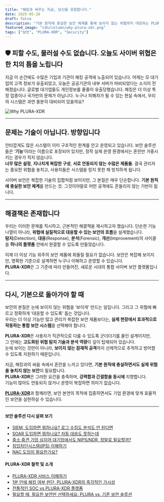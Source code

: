 ```yaml
---
title: "해킹과 싸우는 지금, 당신을 응원합니다."
date: 2025-05-20
draft: false
description: "기본 원칙에 충실한 보안 체계를 통해 보이지 않는 위협까지 대응하는 PLURA-XDR의 필요성을 알아봅니다."
featured_image: "cdn/column/why-plura-xdr.png"
tags: ["보안", "PLURA-XDR", "Security"]
---
```


## 🛡️ 피할 수도, 물러설 수도 없습니다. 오늘도 사이버 위협은 한 치의 틈을 노립니다

지금 이 순간에도 수많은 기업과 기관이 해킹 공격에 노출되어 있습니다. 어제는 모 대기업의 고객 정보가 유출되었고, 오늘은 공공기관의 내부 서버가 마비되었다는 소식이 전해졌습니다. 글로벌 대기업들도 개인정보를 줄줄이 유출당했습니다. 해킹은 더 이상 특정 업종이나 국가만의 문제가 아닙니다. 누구나 피해자가 될 수 있는 현실 속에서, 우리의 시스템은 과연 충분히 대비되어 있을까요?

<!--more-->
![Why PLURA-XDR](https://blog.plura.io/cdn/column/why-plura-xdr.png)

---

## 문제는 기술이 아닙니다. 방향입니다

안타깝게도 많은 시스템이 이미 구조적인 한계를 안고 운영되고 있습니다. 보안 솔루션들은 ‘**기능**’이라는 이름으로 포장되어 있지만, 정작 실제 운영 환경에서는 혼란만 가중시키는 경우가 적지 않습니다.  
**너무 많은 설정**, **지나치게 복잡한 구성**, **서로 연동되지 않는 수많은 제품들**. 결국 관리자는 중요한 위협을 놓치고, 사용자들은 시스템을 믿지 못한 채 방치하게 됩니다.

사이버 보안은 복잡한 기술의 집합처럼 보이지만, 그 본질은 매우 단순합니다. **기본 원칙에 충실한 보안 체계**를 만드는 것. 그것이야말로 어떤 공격에도 흔들리지 않는 기반이 됩니다.

---

## 해결책은 존재합니다

우리는 이러한 문제를 직시하고, 근본적인 해결책을 제시하고자 했습니다. 단순한 기능 나열이 아니라, **위협에 실질적으로 대응할 수 있는 보안의 흐름**을 설계했습니다.  
**탐지**(Detection), **대응**(Response), **분석**(Forensic), **개선**(Improvement)의 사이클을 **하나의 플랫폼** 안에서 완결할 수 있도록 만들었습니다.

이제 더 이상 기능 위주의 보안 제품에 휘둘릴 필요가 없습니다. 보안은 복잡해 보이지만, 명확한 기준으로 설계하면 누구나 이해하고 운영할 수 있습니다.  
**PLURA-XDR**은 그 기준에 따라 만들어진, 새로운 시대의 통합 사이버 보안 플랫폼입니다.

---

## 다시, 기본으로 돌아가야 할 때

보안의 본질은 눈에 보이지 않는 위협을 ‘보이게’ 만드는 일입니다. 그리고 그 위협에 빠르고 정확하게 ‘대응할 수 있도록’ 돕는 것입니다.  
우리는 더 이상 기능만 많고 관리가 복잡한 보안 제품보다는, **실제 현장에서 효과적으로 작동하는 통합 보안 시스템**을 선택해야 합니다.

**PLURA-XDR**은 사용자가 직관적으로 다룰 수 있도록 군더더기를 줄인 설계이지만,  
그 안에는 **고도화된 위협 탐지 기술과 분석 역량**이 깊이 탑재되어 있습니다.  
눈에 보이는 것만이 아니라, **보이지 않는 잠재적 공격**까지 선제적으로 추적하고 방어할 수 있도록 지원하기 때문입니다.

지금, 해킹과의 싸움 속에서 혼란을 느끼고 있다면, **기본 원칙에 충실하면서도 실제 위협을 놓치지 않는 보안**이 필요합니다.  
**PLURA-XDR**은 그러한 요건을 충족하며, **강력함과 간결함을 동시에** 지향합니다.  
기능이 많아도 연동되지 않거나 운영이 복잡하면 의미가 없습니다.  

[**PLURA-XDR**](https://www.plura.io)과 함께라면, 보안 본연의 목적에 집중하면서도 기업 환경에 맞게 효율적인 보안을 실현하실 수 있습니다.

---

#### 보안 솔루션 다시 살펴 보기

- [SIEM, 도입하면 뭐하나요? 로그 수집도 분석도 안 된다면](https://blog.plura.io/ko/column/why_siem_always_fails/)
- [SOAR 도입하면 뭐하나요? 자동 대응도 못하는데](https://blog.plura.io/ko/column/why_soar_always_fails/)
- [중소·중견 기업 심지어 대기업에서도 NIPS/NDR, 정말로 필요할까?](https://blog.plura.io/ko/column/ips_ndr_needed/)
- [침입차단시스템(IPS) 이해하기](https://blog.plura.io/ko/column/ips_understanding/)
- [NAC 도입이 필요한가요?](https://blog.plura.io/ko/tech/nac_evaluation/)
  
#### PLURA-XDR 철학 및 소개

- [PLURA-XDR 서비스 이해하기](https://w.plura.io/philosophy/ko/)
- [1분 안에 해킹 여부 판단, PLURA-XDR의 즉각적인 가시성](https://blog.plura.io/ko/respond/1-minute-detection/)
- [전통적인 SOC vs PLURA-XDR 플랫폼](https://blog.plura.io/ko/column/traditional_soc_vs_plura_xdr/)
- [필요할 때, 필요한 보안만 선택하세요: PLURA vs. 기존 보안 솔루션](https://blog.plura.io/ko/column/plura_vs_traditional_security/)
